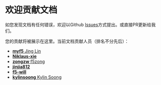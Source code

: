 # 欢迎贡献文档

如您发现文档有任何错误，欢迎以Github [Issues](https://github.com/f5se/cis-c-docs/issues)方式提出。或直接PR更新给我们。

您的贡献将被展示在这里。当前文档贡献人员（排名不分先后）：

- [**myf5** Jing Lin](https://github.com/myf5)
- [**Niklaus-xie**](https://github.com/Niklaus-xie)
- [**zongzw** f5zong](https://github.com/zongzw)
- [**jinjia812**](https://github.com/jinjia812)
- [**f5-will**](https://github.com/f5-will)
- [**kylinsoong** Kylin Soong](https://github.com/kylinsoong)
